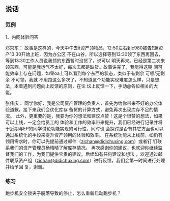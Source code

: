 ## 说话

### 范例

1、内网体验问答

邓京东：
故事是这样的，今天中午去it资产领物品，12:50左右到c980被告知it资产13:30开始上班，因为办公区
不在山谷，所以选择等到13:30领了东西再回去，等到13:30工作人员说我领的东西暂时没货了，说可以
明天再来。已经是第二次来领东西，可能是我运气不太好，每次去都是缺货。故事讲完了，我觉得这期
间可能效率上存在问题，如果oa上可以看到每个东西的状态，类似于有剩余 可领/无剩余 不可领，我就
不用跑这么多次了，不知道这个功能实现难度怎么样，只是想法，本着遇到问题向上反馈的原则，在论
坛上反馈一下，手动@各位相关的大佬。

张伟庆：
同学你好，我是公司资产管理的负责人，首先为给你带来不好的办公体验道歉，接下来我们会优化库存
备货的计算方式，避免再次出现库存不足的情况。
此外，更重要的是，我要为你的想法和建议点赞！这是个很赞的想法，如果可以上线，一定会给员工的
体验和工作的效率带来提升，我们已经进行记录并将于近期与EP的同学讨论功能实现的可行性，同时也
会探讨是否有其它方面也可以通过系统化的手段来提升资产领用的体验和效率。
在系统功能未上线前，如仍有领用需求时，你可以先提前通过邮件（zichan@didichuxing.com）或者钉
钉联系我们的资产管理员杨晴晴了解库存情况。
再次感谢你的建议，也欢迎你继续监督我们的工作，为我们提供宝贵的建议。后续如有任何建议和想法
，欢迎通过邮件联系资产组（zichan@didichuxing.com）进行反馈，我们会第一时间进行处理并给予回
复，谢谢。



### 练习

跑步机安全锁夹子脱落导致的停止，怎么重新启动跑步机？

